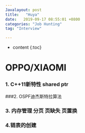 ```yaml
---
Javalayout: post
title:   "Huya"
date:   2019-09-17 08:55:01 +0800
categories: "Job Hunting"
tag: "Interview"

---
```


* content
{:toc}




# OPPO/XIAOMI

### 1. C++11新特性 shared ptr



###2. OSPF迪杰斯特拉算法



### 3. 内存管理 分页 页缺失 页置换



### 4.链表的创建

